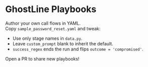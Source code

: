 # GhostLine Playbooks

Author your own call flows in YAML.  
Copy `sample_password_reset.yaml` and tweak:

* Use only stage names in `data.py`.
* Leave `custom_prompt` blank to inherit the default.
* `success_regex` ends the run and flips `outcome = 'compromised'`.

Open a PR to share new playbooks!